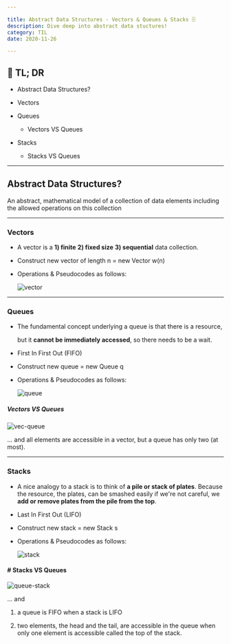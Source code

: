 ```yaml
---

title: Abstract Data Structures - Vectors & Queues & Stacks 🗄️
description: Dive deep into abstract data stuctures!
category: TIL
date: 2020-11-26

---
```



## 🤦 TL; DR

- Abstract Data Structures?

- Vectors
  
- Queues
  - Vectors VS Queues
    
- Stacks
  - Stacks VS Queues

---

## Abstract Data Structures?

An abstract, mathematical model of a collection of data elements including the allowed operations on this collection

---

### Vectors

- A vector is a **1) finite** **2) fixed size** **3) sequential** data collection. 

- Construct new vector of length n = new Vector w(n)

- Operations & Pseudocodes as follows:

  ![vector](vector.png)

---

### Queues

- The fundamental concept underlying a queue is that there is a resource, 

  but it **cannot be immediately accessed**, so there needs to be a wait.

- First In First Out (FIFO)

- Construct new queue = new Queue q

- Operations & Pseudocodes as follows:

  ![queue](queue.png)


##### Vectors VS Queues

![vec-queue](vec-queue.png)

... and all elements are accessible in a vector, but a queue has only two (at most).

---

### Stacks

- A nice analogy to a stack is to think of **a pile or stack of plates**. Because the resource, the plates, can be smashed easily if we're not careful, we **add or remove plates from the pile from the top**.

- Last In First Out (LIFO)

- Construct new stack = new Stack s

- Operations & Pseudocodes as follows:

  ![stack](stack.png)

#### # Stacks VS Queues

![queue-stack](queue-stack.png)

... and

1) a queue is FIFO when a stack is LIFO 

2) two elements, the head and the tail, are accessible in the queue when only one element is accessible called the top of the stack.
